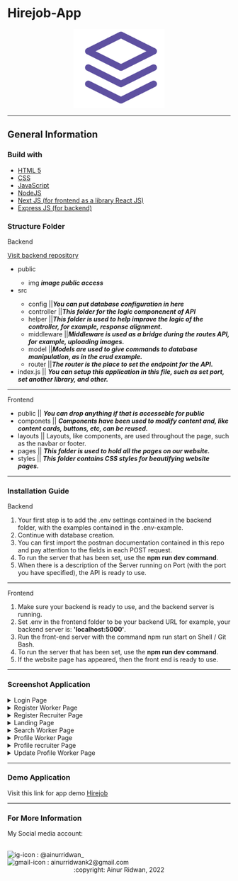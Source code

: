 
# Hirejob-App
<div align="center"><img src="https://github.com/ainurcoding/hirejob-app-v1/blob/master/public/assets-img/only%20logo.png"/></div>

<hr/>

## General Information
### Build with
<ul>
  <li><a href='https://html5.org/'>HTML 5</a></li>
  <li><a href='https://www.w3.org/Style/CSS/Overview.en.html'>CSS</a></li>
  <li><a href='https://www.javascript.com/'>JavaScript</a></li>
  <li><a href='https://nodejs.org/en/'>NodeJS</a></li>
  <li><a href='https://nextjs.org/'>Next JS (for frontend as a library React JS)</a></li>
  <li><a href='https://expressjs.com/'>Express JS (for backend)</a></li>
</ul>

### Structure Folder 
<p>Backend</p>

<a href='https://github.com/ainurcoding/hirejob-api-v1'>Visit backend repository</a>
<ul>
  <li>public</li>
  <ul>
    <li>img <span><b><i>image public access</i></b></span></li>
  </ul>
  <li>src</li>
  <ul>
    <li>config ||<span><b><i>You can put database configuration in here</i></b></span></li>
    <li>controller ||<span><b><i>This folder for the logic componenent of API</i></b></span></li>
    <li>helper ||<span><b><i>This folder is used to help improve the logic of the controller, for example, response alignment.</i></b></span></li>
    <li>middleware ||<span><b><i>Middleware is used as a bridge during the routes API, for example, uploading images.</i></b></span></li>
    <li>model ||<span><b><i>Models are used to give commands to database manipulation, as in the crud example.</i></b></span></li>
    <li>router ||<span><b><i>The router is the place to set the endpoint for the API.</i></b></span></li>
  </ul>
  <li>index.js || <span><b><i>You can setup this application in this file, such as set port, set another library, and other.</i></b></span></li>
</ul>
<hr/>
<p>Frontend</p>
<ul>
  <li>public || <span><b><i>You can drop anything if that is accesseble for public</i></b></span></li>
  <li>componets || <span><b><i>Components have been used to modify content and, like content cards, buttons, etc, can be reused.</i></b></span></li>
  <li>layouts || <span>Layouts, like components, are used throughout the page, such as the navbar or footer.</span></li>
  <li>pages || <span><b><i>This folder is used to hold all the pages on our website.</i></b></span></li>
  <li>styles || <span><b><i>This folder contains CSS styles for beautifying website pages.</i></b></span></li>
  
  
</ul>
<hr/>

### Installation Guide
<p>Backend</p>
<ol type="1">
  <li>Your first step is to add the .env settings contained in the backend folder, with the examples contained in the .env-example.</li>
  <li>Continue with database creation.</li>
  <li>You can first import the postman documentation contained in this repo and pay attention to the fields in each POST request.
</li>
  <li>To run the server that has been set, use the <b>npm run dev command</b>.</li>
  <li>When there is a description of the Server running on Port (with the port you have specified), the API is ready to use.</li>
</ol>
<hr />
<p>Frontend</p>
<ol type="1">
  <li>Make sure your backend is ready to use, and the backend server is running.</li>
  <li>Set .env in the frontend folder to be your backend URL for example, your backend server is: <b>'localhost:5000'</b>.</li>
  <li>Run the front-end server with the command npm run start on Shell / Git Bash.</li>
  <li>To run the server that has been set, use the <b>npm run dev command</b>.</li>
  <li>If the website page has appeared, then the front end is ready to use.</li>
</ol>
<hr />

### Screenshot Application
<details>
  <summary>
    Login Page
  </summary>
<img src="https://github.com/ainurcoding/hirejob-app-v1/blob/master/ss/1.%20login%20page.PNG" alt="login Page" />
</details>
<details>
  <summary>
    Register Worker Page
  </summary>
<img src="https://github.com/ainurcoding/hirejob-app-v1/blob/master/ss/1.2%20registrasi%20worker.PNG" alt="login Page" />
</details>
<details>
  <summary>
    Register Recruiter Page
  </summary>
<img src="https://github.com/ainurcoding/hirejob-app-v1/blob/master/ss/1.3%20registrasi%20recruiter.PNG" alt="login Page" />
</details>
<details>
  <summary>
    Landing Page
  </summary>
<img src="https://github.com/ainurcoding/hirejob-app-v1/blob/master/ss/2.%20landing%20page.PNG" alt="login Page" />
</details>
<details>
  <summary>
    Search Worker Page
  </summary>
<img src="https://github.com/ainurcoding/hirejob-app-v1/blob/master/ss/search%20worker.png" alt="login Page" />
</details>
<details>
  <summary>
    Profile Worker Page
  </summary>
<img src="https://github.com/ainurcoding/hirejob-app-v1/blob/master/ss/4.1%20profile%20page%20worker.PNG" alt="login Page" />
</details>
<details>
  <summary>
    Profile recruiter Page
  </summary>
<img src="https://github.com/ainurcoding/hirejob-app-v1/blob/master/ss/profile-recruiter.png" alt="login Page" />
</details>
<details>
  <summary>
    Update Profile Worker Page
  </summary>
<img src="https://github.com/ainurcoding/hirejob-app-v1/blob/master/ss/5.%20edit%20profile%20worker.PNG" alt="login Page" />
</details>

<hr />

### Demo Application
<p>Visit this link for app demo <a href='https://hirejob-iota.vercel.app/'>Hirejob</a></p>
<hr />

### For More Information
<p>My Social media account:</p> <br />
<div>
<img height="25" width="25" src='https://camo.githubusercontent.com/c9dacf0f25a1489fdbc6c0d2b41cda58b77fa210a13a886d6f99e027adfbd358/68747470733a2f2f6564656e742e6769746875622e696f2f537570657254696e7949636f6e732f696d616765732f7376672f696e7374616772616d2e737667' alt='ig-icon'></img><span> : @ainurridwan_</span>
</div>

<div>
<img height="25" width="25" src='https://camo.githubusercontent.com/4a3dd8d10a27c272fd04b2ce8ed1a130606f95ea6a76b5e19ce8b642faa18c27/68747470733a2f2f6564656e742e6769746875622e696f2f537570657254696e7949636f6e732f696d616765732f7376672f676d61696c2e737667' alt='gmail-icon'></img><span> : ainurridwank2@gmail.com</span>
</div>

<div align='center'>
:copyright: Ainur Ridwan, 2022
</div>


